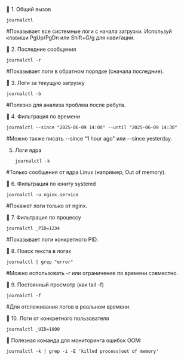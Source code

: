 🔹 1. Общий вызов

    journalctl
#Показывает все системные логи с начала загрузки. Используй клавиши PgUp/PgDn или Shift+G/g для навигации.

🔹 2. Последние сообщения

    journalctl -r
#Показывает логи в обратном порядке (сначала последние).

🔹 3. Логи за текущую загрузку

    journalctl -b
#Полезно для анализа проблем после ребута.

🔹 4. Фильтрация по времени

    journalctl --since "2025-06-09 14:00" --until "2025-06-09 14:30"
#Можно также писать --since "1 hour ago" или --since yesterday.

 5. Логи ядра

        journalctl -k
#Только сообщения от ядра Linux (например, Out of memory).

🔹 6. Фильтрация по юниту systemd

    journalctl -u nginx.service
#Покажет логи только от nginx.

🔹 7. Фильтрация по процессу

    journalctl _PID=1234
#Показывает логи конкретного PID.

🔹 8. Поиск текста в логах

    journalctl | grep "error"
#Можно использовать -r или ограничение по времени совместно.

🔹 9. Постоянный просмотр (как tail -f)

    journalctl -f
#Для отслеживания логов в реальном времени.

🔹 10. Логи от конкретного пользователя

    journalctl _UID=1000

🔹 Полезная команда для мониторинга ошибок OOM:

    journalctl -k | grep -i -E 'killed process|out of memory'

